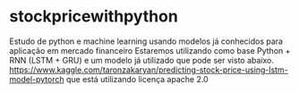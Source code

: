 # stockpricewithpython
Estudo de python e machine learning usando modelos já conhecidos para aplicação em mercado financeiro
Estaremos utilizando como base Python + RNN (LSTM + GRU) e um modelo já utilizado que pode ser visto abaixo.
https://www.kaggle.com/taronzakaryan/predicting-stock-price-using-lstm-model-pytorch
que está utilizando licença apache 2.0
